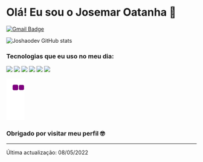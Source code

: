 # Olá! Eu sou o Josemar Oatanha 👋

[![Gmail Badge](https://img.shields.io/badge/-joseoatanha@gmail.com-c14438?style=flat-square&logo=Gmail&logoColor=white&link=mailto:kraghav123@gmail.com)](mailto:joseoatanha@gmail.com)

![Joshaodev GitHub stats](https://github-readme-stats.vercel.app/api?username=joshaodev&show_icons=true&theme=radical) 

### Tecnologias que eu uso no meu dia:

![](https://img.shields.io/badge/HTML5-E34F26?style=for-the-badge&logo=html5&logoColor=white)
![](https://img.shields.io/badge/CSS3-1572B6?style=for-the-badge&logo=css3&logoColor=white)
![](https://img.shields.io/badge/JavaScript-F7DF1E?style=for-the-badge&logo=javascript&logoColor=black)
![](https://img.shields.io/badge/Node.js-43853D?style=for-the-badge&logo=node.js&logoColor=white)
![](https://img.shields.io/badge/Python-14354C?style=for-the-badge&logo=python&logoColor=white)
![](https://img.shields.io/badge/Django-092E20?style=for-the-badge&logo=django&logoColor=white)

![snake gif](https://github.com/AvidCoder101/AvidCoder101/blob/output/github-contribution-grid-snake.gif)


### Obrigado por visitar meu perfil 🤓 

------

Última actualização: 08/05/2022
